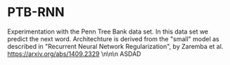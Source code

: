 # PTB-RNN

Experimentation with the Penn Tree Bank data set. In this data set we predict the next word.
Architechture is derived from the "small" model as described in "Recurrent Neural
Network Regularization", by Zaremba et al. https://arxiv.org/abs/1409.2329 \n\n\n
ASDAD
